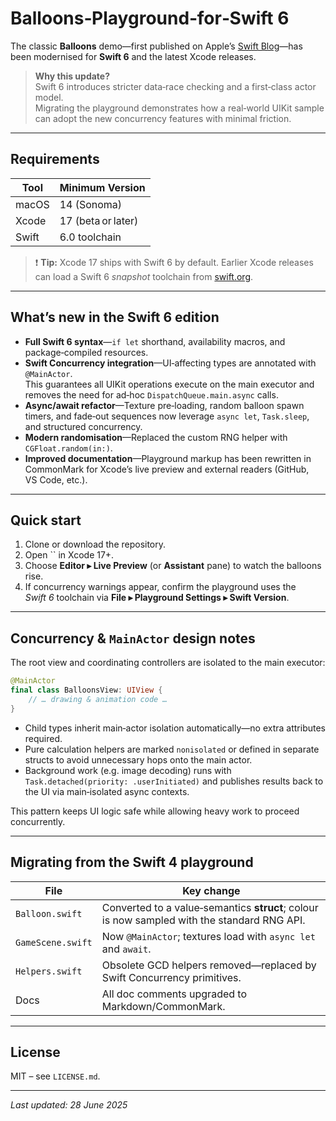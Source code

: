 # Balloons‑Playground‑for‑Swift 6

The classic **Balloons** demo—first published on Apple’s [Swift Blog](https://developer.apple.com/swift/blog/?id=9)—has been modernised for **Swift 6** and the latest Xcode releases.

> **Why this update?**\
> Swift 6 introduces stricter data‑race checking and a first‑class actor model.\
> Migrating the playground demonstrates how a real‑world UIKit sample can adopt the new concurrency features with minimal friction.

---

## Requirements

| Tool  | Minimum Version    |
| ----- | ------------------ |
| macOS | 14 (Sonoma)        |
| Xcode | 17 (beta or later) |
| Swift | 6.0 toolchain      |

> ❗️ **Tip:** Xcode 17 ships with Swift 6 by default. Earlier Xcode releases can load a Swift 6 *snapshot* toolchain from [swift.org](https://swift.org/download/).

---

## What’s new in the Swift 6 edition

- **Full Swift 6 syntax**—`if let` shorthand, availability macros, and package‑compiled resources.
- **Swift Concurrency integration**—UI‑affecting types are annotated with `@MainActor`.\
  This guarantees all UIKit operations execute on the main executor and removes the need for ad‑hoc `DispatchQueue.main.async` calls.
- **Async/await refactor**—Texture pre‑loading, random balloon spawn timers, and fade‑out sequences now leverage `async let`, `Task.sleep`, and structured concurrency.
- **Modern randomisation**—Replaced the custom RNG helper with `CGFloat.random(in:)`.
- **Improved documentation**—Playground markup has been rewritten in CommonMark for Xcode’s live preview and external readers (GitHub, VS Code, etc.).

---

## Quick start

1. Clone or download the repository.
2. Open `` in Xcode 17+.
3. Choose **Editor ▸ Live Preview** (or **Assistant** pane) to watch the balloons rise.
4. If concurrency warnings appear, confirm the playground uses the *Swift 6* toolchain via **File ▸ Playground Settings ▸ Swift Version**.

---

## Concurrency & `MainActor` design notes

The root view and coordinating controllers are isolated to the main executor:

```swift
@MainActor
final class BalloonsView: UIView {
    // … drawing & animation code …
}
```

- Child types inherit main‑actor isolation automatically—no extra attributes required.
- Pure calculation helpers are marked `nonisolated` or defined in separate structs to avoid unnecessary hops onto the main actor.
- Background work (e.g. image decoding) runs with `Task.detached(priority: .userInitiated)` and publishes results back to the UI via main‑isolated async contexts.

This pattern keeps UI logic safe while allowing heavy work to proceed concurrently.

---

## Migrating from the Swift 4 playground

| File              | Key change                                                                                  |
| ----------------- | ------------------------------------------------------------------------------------------- |
| `Balloon.swift`   | Converted to a value‑semantics **struct**; colour is now sampled with the standard RNG API. |
| `GameScene.swift` | Now `@MainActor`; textures load with `async let` and `await`.                               |
| `Helpers.swift`   | Obsolete GCD helpers removed—replaced by Swift Concurrency primitives.                      |
| Docs              | All doc comments upgraded to Markdown/CommonMark.                                           |

---

## License

MIT – see `LICENSE.md`.

---

*Last updated: 28 June 2025*

